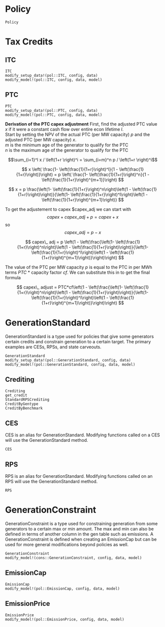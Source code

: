 Policy
======

```@docs
Policy
```

# Tax Credits 

## ITC
```@docs
ITC
modify_setup_data!(pol::ITC, config, data)
modify_model!(pol::ITC, config, data, model)
```

## PTC
```@docs
PTC
modify_setup_data!(pol::PTC, config, data)
modify_model!(pol::PTC, config, data, model)
```

**Derivation of the PTC capex adjustment**
First, find the adjusted PTC value $x$ if it were a constant cash flow over entire econ lifetime $l$. \
Start by setting the NPV of the actual PTC (per MW capacity) $p$ and the adjusted PTC (per MW capacity) $x$. \
$m$ is the minimum age of the generator to qualify for the PTC \
$n$ is the maximum age of the generator to qualify for the PTC 

$$\sum_{i=1}^l x / \left(1+r \right)^i = \sum_{i=m}^n p / \left(1+r \right)^i$$

$$ x \left( \frac{1- \left(\frac{1}{1+r}\right)^l}{1 - \left(\frac{1}{1+r}\right)}\right) = p \left( \frac{1- \left(\frac{1}{1+r}\right)^n}{1 - \left(\frac{1}{1+r}\right)^{m+1}}\right) $$

$$ x = p \frac{\left(1- \left(\frac{1}{1+r}\right)^n\right)\left(1 - \left(\frac{1}{1+r}\right)\right)}{\left(1- \left(\frac{1}{1+r}\right)^l\right)\left(1 - \left(\frac{1}{1+r}\right)^{m+1}\right)} $$

To get the adjustement to capex $capex_adj we can start with  $$ capex + capex\_adj + p = capex + x $$  so $$ capex\_adj = p - x $$

$$ capex\_ adj = p \left(1 - \left(\frac{\left(1- \left(\frac{1}{1+r}\right)^n\right)\left(1 - \left(\frac{1}{1+r}\right)\right)}{\left(1- \left(\frac{1}{1+r}\right)^l\right)\left(1 - \left(\frac{1}{1+r}\right)^{m+1}\right)}\right)\right) $$

The value of the PTC per MW capacity $p$ is equal to the PTC in per MWh terms $PTC$ * capacity factor $cf$. We can substitute this in to get the final formula

$$ capex\_ adjust = PTC*cf\left(1 - \left(\frac{\left(1- \left(\frac{1}{1+r}\right)^n\right)\left(1 - \left(\frac{1}{1+r}\right)\right)}{\left(1- \left(\frac{1}{1+r}\right)^l\right)\left(1 - \left(\frac{1}{1+r}\right)^{m+1}\right)}\right)\right) $$


# GenerationStandard
GenerationStandard is a type used for policies that give some generators certain credits and constrain generation to a certain target. The primary examples are CESs, RPSs, and state carveouts. 
```@docs
GenerationStandard
modify_setup_data!(pol::GenerationStandard, config, data)
modify_model!(pol::GenerationStandard, config, data, model)
```

## Crediting
```@docs
Crediting
get_credit
StandardRPSCrediting
CreditByGentype
CreditByBenchmark
```

## CES
CES is an alias for GenerationStandard. Modifying functions called on a CES will use the GenerationStandard method. 
```@docs
CES
```

## RPS 
RPS is an alias for GenerationStandard. Modifying functions called on an RPS will use the GenerationStandard method.
```@docs
RPS
```

# GenerationConstraint
GenerationConstraint is a type used for constraining generation from some generators to a certain max or min amount. The max and min can also be defined in terms of another column in the gen table such as emissions. A GenerationConstraint is defined when creating an EmissionCap but can be used for more general modifications beyond policies as well. 
```@docs
GenerationConstraint
modify_model!(cons::GenerationConstraint, config, data, model)
```

## EmissionCap
```@docs
EmissionCap
modify_model!(pol::EmissionCap, config, data, model)
```

## EmissionPrice
```@docs
EmissionPrice
modify_model!(pol::EmissionPrice, config, data, model)
```
